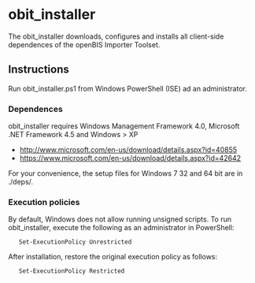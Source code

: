 # obit_installer
The obit_installer downloads, configures and installs all client-side dependences of the openBIS Importer Toolset.

## Instructions

Run obit_installer.ps1 from Windows PowerShell (ISE) ad an administrator.

### Dependences

obit_installer requires Windows Management Framework 4.0, Microsoft .NET Framework 4.5 and Windows > XP
* http://www.microsoft.com/en-us/download/details.aspx?id=40855
* https://www.microsoft.com/en-us/download/details.aspx?id=42642

For your convenience, the setup files for Windows 7 32 and 64 bit are in ./deps/.

### Execution policies

By default, Windows does not allow running unsigned scripts. To run obit_installer, execute the following
as an administrator in PowerShell:

       Set-ExecutionPolicy Unrestricted

After installation, restore the original execution policy as follows:

       Set-ExecutionPolicy Restricted
